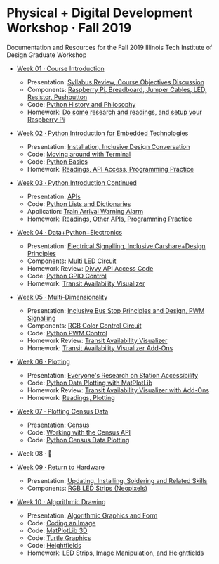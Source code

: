 # Physical + Digital Development Workshop · Fall 2019
Documentation and Resources for the Fall 2019 Illinois Tech Institute of Design Graduate Workshop

- [Week 01 · Course Introduction](week01/readme.md) 	
	- Presentation: [Syllabus Review, Course Objectives Discussion](week01/readme.md)
	- Components: [Raspberry Pi, Breadboard, Jumper Cables, LED, Resistor, Pushbutton](week01/circuits.md)
	- Code: [Python History and Philosophy](week01/python-philosophy.md)
	- Homework: [Do some research and readings, and setup your Raspberry Pi](week01/homework.md)
	
- [Week 02 · Python Introduction for Embedded Technologies](week02/readme.md) 	
	- Presentation: [Installation, Inclusive Design Conversation](week02/readme.md)
	- Code: [Moving around with Terminal](week02/terminal.md)
	- Code: [Python Basics](week02/python-basics.md)
	- Homework: [Readings, API Access, Programming Practice](week02/homework.md)
		
- [Week 03 · Python Introduction Continued](week03/readme.md) 	
	- Presentation: [APIs](week03/readme.md)
	- Code: [Python Lists and Dictionaries](week03/python-lists.md)
	- Application: [Train Arrival Warning Alarm](week03/application.md)
	- Homework: [Readings, Other APIs, Programming Practice](week03/homework.md)
	
- [Week 04 · Data+Python+Electronics](week04/readme.md) 	
	- Presentation: [Electrical Signalling, Inclusive Carshare+Design Principles](week04/readme.md)
	- Components: [Multi LED Circuit](week04/circuits.md)
	- Homework Review: [Divvy API Access Code](week04/homework-answers.md)
	- Code: [Python GPIO Control](week04/python-gpio.md)
	- Homework: [Transit Availability Visualizer](week04/homework.md)

- [Week 05 · Multi-Dimensionality](week05/readme.md) 	
	- Presentation: [Inclusive Bus Stop Principles and Design, PWM Signalling](week05/readme.md)
	- Components: [RGB Color Control Circuit](week05/circuits.md)
	- Code: [Python PWM Control](week05/python-gpio.md)
	- Homework Review: [Transit Availability Visualizer](week05/homework-answers.md)
	- Homework: [Transit Availability Visualizer Add-Ons](week05/homework.md)

- [Week 06 · Plotting](week06/readme.md) 	
	- Presentation: [Everyone's Research on Station Accessibility](week06/readme.md)
	- Code: [Python Data Plotting with MatPlotLib](week06/python-plotting.md)
	- Homework Review: [Transit Availability Visualizer with Add-Ons](week06/homework-answers.md)
	- Homework: [Readings, Plotting](week06/homework.md)

- [Week 07 · Plotting Census Data](week07/readme.md) 	
	- Presentation: [Census](week07/readme.md)
	- Code: [Working with the Census API](week07/census-api.md)
	- Code: [Python Census Data Plotting](week07/census-plotting.md)

- Week 08 · :sunrise_over_mountains:

- [Week 09 · Return to Hardware](week09/readme.md) 	
	- Presentation: [Updating, Installing, Soldering and Related Skills](week09/readme.md)
	- Components: [RGB LED Strips (Neopixels)](week09/circuits.md)

- [Week 10 · Algorithmic Drawing](week10/readme.md) 	
	- Presentation: [Algorithmic Graphics and Form](readme.md)
	- Code: [Coding an Image](week10/image.md)
	- Code: [MatPlotLib 3D](week10/matplotlib3d.md)
	- Code: [Turtle Graphics](week10/turtle.md)
	- Code: [Heightfields](week10/heightfield.md)
	- Homework: [LED Strips, Image Manipulation, and Heightfields](week10/homework.md)


